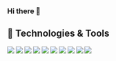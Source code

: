 
### Hi there 👋

## 🔧 Technologies & Tools
[![](https://img.shields.io/badge/Laptop_OS-macOS-000000?logo=apple&logoColor=white)](https://apple.com)
[![](https://img.shields.io/badge/Server_OS-Linux-FCC624?logo=linux&logoColor=white)](https://kernel.org)
[![](https://img.shields.io/badge/Distro-RedHat-EE0000?logo=RedHat&logoColor=white)](https://www.redhat.com)
[![](https://img.shields.io/badge/Distro-Ubuntu-E95420?logo=Ubuntu&logoColor=white)](https://ubuntu.com)
[![](https://img.shields.io/badge/Shell-Bash-4EAA25?logo=GNUBash&logoColor=white)](https://www.gnu.org/software/bash)
[![](https://img.shields.io/badge/IDE-Vim-019733?logo=Vim&logoColor=white)](https://www.vim.org)
[![](https://img.shields.io/badge/Cloud-AWS-232F3E?logo=AmazonAWS&logoColor=white)](https://aws.amazon.com)
[![](https://img.shields.io/badge/IAC-Terraform-7B42BC?logo=Terraform&logoColor=white)](https://www.terraform.io)
[![](https://img.shields.io/badge/Container_Platform-Docker-2496ED?logo=docker&logoColor=white)](https://www.docker.com)
[![](https://img.shields.io/badge/Container_Orchestration-Kubernetes-326CE5?logo=Kubernetes&logoColor=white)](https://kubernetes.io)


